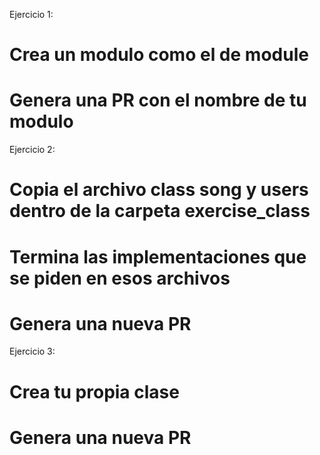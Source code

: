 Ejercicio 1:
# Crea un modulo como el de module
# Genera una PR con el nombre de tu modulo


Ejercicio 2:
# Copia el archivo class song y users dentro de la carpeta exercise_class
# Termina las implementaciones que se piden en esos archivos
# Genera una nueva PR

Ejercicio 3:
# Crea tu propia clase
# Genera una nueva PR